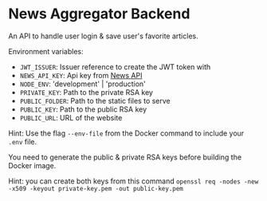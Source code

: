 # News Aggregator Backend

An API to handle user login & save user's favorite articles.

Environment variables:

- `JWT_ISSUER`: Issuer reference to create the JWT token with
- `NEWS_API_KEY`: Api key from [News API](https://newsapi.org)
- `NODE_ENV`: 'development' | 'production'
- `PRIVATE_KEY`: Path to the private RSA key
- `PUBLIC_FOLDER`: Path to the static files to serve
- `PUBLIC_KEY`: Path to the public RSA key
- `PUBLIC_URL`: URL of the website

Hint: Use the flag `--env-file` from the Docker command to include your `.env` file.

You need to generate the public & private RSA keys before building the Docker image.

Hint: you can create both keys from this command `openssl req -nodes -new -x509 -keyout private-key.pem -out public-key.pem`
